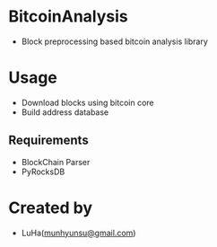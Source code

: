# BitcoinAnalysis
- Block preprocessing based bitcoin analysis library

# Usage
- Download blocks using bitcoin core
- Build address database

## Requirements
- BlockChain Parser
- PyRocksDB

# Created by
- LuHa(munhyunsu@gmail.com)
